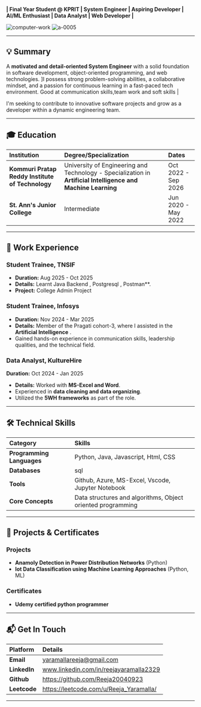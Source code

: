 
                                                                                                                  
**| Final Year Student @ KPRIT | System Engineer | Aspiring Developer | AI/ML Enthusiast | Data Analyst | Web Developer |** 

 ![computer-work](https://github.com/user-attachments/assets/de9e8835-1701-4736-90fa-6642e894965c)     ![a-0005](https://github.com/user-attachments/assets/e812d76b-f041-49c6-ab0d-f7fe637a2eb8)
    
 




---

## 💡 Summary

A **motivated and detail-oriented System Engineer** with a solid foundation in software development, object-oriented programming, and web technologies. ]I possess strong problem-solving abilities, a collaborative mindset, and a passion for continuous learning in a fast-paced tech environment. Good at communication skills,team work and soft skills |

I'm seeking to contribute to innovative software projects and grow as a developer within a dynamic engineering team.

---

## 🎓 Education

| Institution | Degree/Specialization | Dates |
| :--- | :--- | :--- |
| **Kommuri Pratap Reddy Institute of Technology**  | University of Engineering and Technology - Specialization in **Artificial Intelligence and Machine Learning**  | Oct 2022 - Sep 2026  |
| **St. Ann's Junior College**  | Intermediate  | Jun 2020 - May 2022 |

---

## 💼 Work Experience
### **Student Trainee, TNSIF**
* **Duration:** Aug 2025 - Oct 2025
* **Details:** Learnt Java Backend , Postgresql , Postman**.
* **Project:** College Admin Project
  
### **Student Trainee, Infosys** 
* **Duration:** Nov 2024 - Mar 2025 
* **Details:** Member of the Pragati cohort-3, where I assisted in the **Artificial Intelligence** .
* Gained hands-on experience in communication skills, leadership qualities, and the technical field.

### **Data Analyst, KultureHire** 
**Duration:** Oct 2024 - Jan 2025 
* **Details:** Worked with **MS-Excel and Word**.
* Experienced in **data cleaning and data organizing**.
* Utilized the **5WH frameworks** as part of the role.

---

## 🛠️ Technical Skills

| Category | Skills |
| :--- | :--- |
| **Programming Languages** | Python, Java, Javascript, Html, CSS  |
| **Databases** | sql  |
| **Tools** | Github, Azure, MS-Excel, Vscode, Jupyter Notebook  |
| **Core Concepts** | Data structures and algorithms, Object oriented programming  |


---

## 📂 Projects & Certificates

### **Projects**
* **Anamoly Detection in Power Distribution Networks** (Python) 
* **Iot Data Classification using Machine Learning Approaches** (Python, ML) 


### **Certificates**
* **Udemy certified python programmer** 

---

## 📬 Get In Touch

| Platform | Details |
| :--- | :--- |
| **Email** | yaramallareeja@gmail.com |
| **LinkedIn** | www.linkedin.com/in/reejayaramalla2329  |
| **Github** | https://github.com/Reeja20040923   |
| **Leetcode** | https://leetcode.com/u/Reeja_Yaramalla/  |



---

